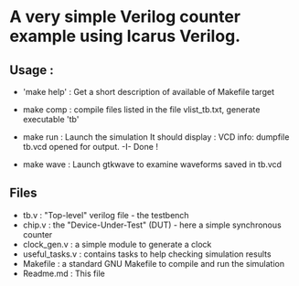 # A very simple Verilog counter example using Icarus Verilog.


## Usage : 
 - 'make help' : Get a short description of available of Makefile target
 -  make comp  : compile files listed in the file vlist_tb.txt, generate executable 'tb'
 -  make run   : Launch the simulation
      It should display :
                VCD info: dumpfile tb.vcd opened for output.
                -I- Done !

 - make wave   : Launch gtkwave to examine waveforms saved in tb.vcd  
 


## Files 
 - tb.v : "Top-level" verilog file - the testbench
 - chip.v : the "Device-Under-Test" (DUT) - here a simple synchronous counter
 - clock_gen.v : a simple module to generate a clock
 - useful_tasks.v : contains tasks to help checking simulation results
 - Makefile : a standard GNU Makefile to compile and run the simulation
 - Readme.md : This file 





